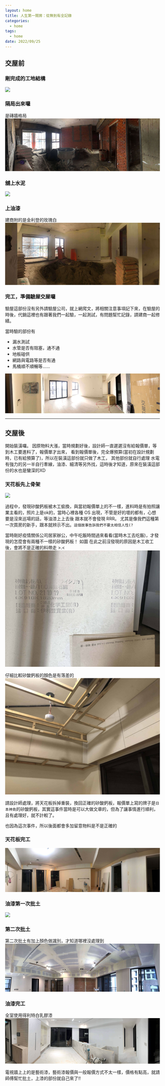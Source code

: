 ```yaml
---
layout: home
title: 人生第一間房：從無到有全記錄
categories:
  - home
tags:
  - home
date: 2022/09/25
---
```


## 交屋前

### 剛完成的工地結構

![](assets/images/happyhome/IMG_7151.JPG)

### 隔局出來囉

是磚牆格局
![](assets/images/happyhome/IMG_7626.JPG)

### 舖上水泥

![](assets/images/happyhome/IMG_7912.JPG)

### 上油漆

建商附的是金利登的玫瑰白
![](assets/images/happyhome/IMG_8108.JPG)

### 完工，準備驗屋交屋囉

驗屋這部份沒有另外請驗屋公司，就上網爬文，將相關注意事項記下來，在驗屋的時後，代銷這裡也有跟著我們一起驗，一起測試，有問題幫忙記錄，請建商一起修繕。

當時驗的部份有
- 漏水測試
- 水管是否有阻塞，通不通
- 地板碰供
- 網路與電路等是否有通
- 馬桶順不順暢等......

![](assets/images/happyhome/IMG_8923.JPG)

---

## 交屋後

開始裝潢囉。
因原物料大漲，當時規劃好後，設計師一直遲遲沒有給報價單，等到木工要進料了，報價單才出來，
看到報價單後，完全爆預算(當初在設計規劃時，已有給預算了)，所以在裝潢這部份就只做了木工，
其他部份就自行處理
水電有強力的另一半自行牽線，油漆、細清等另外找，這時後才知道，原來在裝潢這部份的水也是蠻深的XD

### 天花板先上骨架

![](assets/images/happyhome/IMG_0542.JPG)

過程中，發現矽酸鈣板被木工偷換，與當初報價單上的不一樣，進料時是有拍照讓業主看的，照片上是ok的，當時心裡各種 OS 出現，不管是好的壞的都有，心想要是沒來巡場的話，等油漆上上去後 跟本就不會發現 RRR。
尤其是像我們這種第一次買房的新手，跟本就辨示不出。`這個故事告訴我們不要太相信人性(?`

當時剛好疫情關係公司居家辦公，中午吃飯時間過來看看(當時木工去吃飯)，才發現的怎麼會有兩種不一樣的矽酸鈣板！ 如圖
在此之前沒發現的原因是木工收工後，會將不是正確的料帶走 >.<
![](assets/images/happyhome/IMG_0564.JPG)

仔細比較矽酸鈣板的顏色是有落差的
![](assets/images/happyhome/IMG_0568.JPG)

請設計師處理，將天花板拆掉重裝，換回正確的矽酸鈣板，報價單上寫的牌子是`日本神島`的矽酸鈣板，其實這事件當時是可以大做文章的，但為了讓事情進行順利，且有處理好，就不計較了。

也因為這次事件，所以後面都會多加留意物料是不是正確的

### 天花板完工

![](assets/images/happyhome/IMG_0649.JPG)

### 油漆第一次批土

![](assets/images/happyhome/IMG_0798.JPG)

### 第二次批土

第二次批土有加上顏色做識別，才知道哪裡沒處理到
![](assets/images/happyhome/IMG_1242.JPG)

### 油漆完工

全室使用得利特白乳膠漆
![](assets/images/happyhome/IMG_1300.JPG)

電視牆上上的是藝術漆，藝術漆報價與一般報價方式不太一樣，價格有點高，就請師傅幫忙批土，上漆的部份就自己來了!!
      
